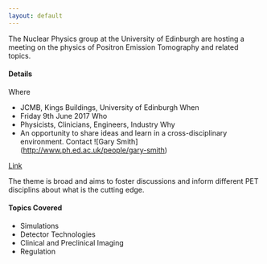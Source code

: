 ```yaml
---
layout: default
---
```


The Nuclear Physics group at the University of Edinburgh are hosting a meeting on the physics of Positron Emission Tomography and related topics.

#### [](#header-4) Details

<!--dl>
<dt>Where</dt>
<dd>JCMB, Kings Buildings, University of Edinburgh</dd>
<dt>When</dt>
<dd>Friday 9th June 2017</dd>
<dt>Who</dt>
<dd>Physicists, Clinicians, Engineers, Industry</dd>
<dt>Why</dt>
<dd>[Link](another-page) An opportunity to share ideas and learn in a cross-disciplinary environment.</dd>
<dt>Contact</dt>
<dd> <a http://www.ph.ed.ac.uk/people/gary-smith > Gary Smith </a></dd>
</dl-->

Where
  - JCMB, Kings Buildings, University of Edinburgh
When
  - Friday 9th June 2017
Who
  - Physicists, Clinicians, Engineers, Industry
Why
  - An opportunity to share ideas and learn in a cross-disciplinary environment.
Contact
  ![Gary Smith] (http://www.ph.ed.ac.uk/people/gary-smith)

[Link](another-page) 


The theme is broad and aims to foster discussions and inform different PET disciplins about what is the cutting edge.

#### [](#header-4) Topics Covered

*   Simulations
*   Detector Technologies
*   Clinical and Preclinical Imaging
*   Regulation


